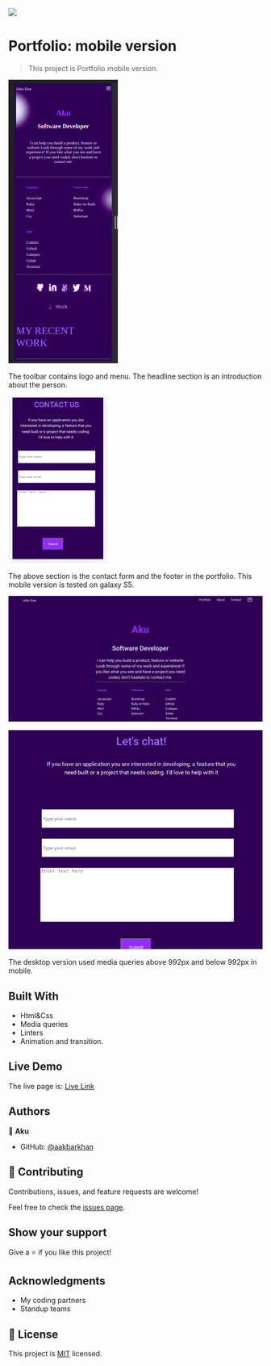 ![](https://img.shields.io/badge/Microverse-blueviolet)

# Portfolio: mobile version

> This project is Portfolio mobile version.

![screenshot](./assets/mobile-portfolio.png)

The toolbar contains logo and menu. The headline section is an introduction about the person.

![](./assets/galaxys5.png)

The above section is the contact form and the footer in the portfolio.
This mobile version is tested on galaxy S5.

![](./assets/desktop.png)

![](./assets/email.png)

The desktop version used media queries above 992px and below 992px in mobile. 



## Built With

- Html&Css
- Media queries
- Linters
- Animation and transition.
## Live Demo

The live page is:
[Live Link](https://aakbarkhan.github.io/portfolio2/)


## Authors

👤 **Aku**

- GitHub: [@aakbarkhan](https://github.com/aakbarkhan)



## 🤝 Contributing

Contributions, issues, and feature requests are welcome!

Feel free to check the [issues page](../../issues/).

## Show your support

Give a ⭐️ if you like this project!

## Acknowledgments

- My coding partners
- Standup teams


## 📝 License

This project is [MIT](./MIT.md) licensed.
